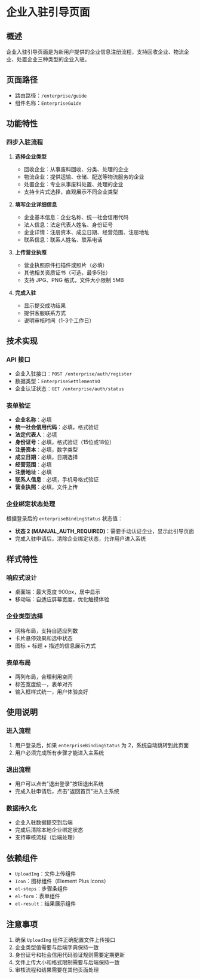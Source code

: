 # 企业入驻引导页面

## 概述

企业入驻引导页面是为新用户提供的企业信息注册流程，支持回收企业、物流企业、处置企业三种类型的企业入驻。

## 页面路径

- 路由路径：`/enterprise/guide`
- 组件名称：`EnterpriseGuide`

## 功能特性

### 四步入驻流程

1. **选择企业类型**
   - 回收企业：从事废料回收、分类、处理的企业
   - 物流企业：提供运输、仓储、配送等物流服务的企业
   - 处置企业：专业从事废料处置、处理的企业
   - 支持卡片式选择，直观展示不同企业类型

2. **填写企业详细信息**
   - 企业基本信息：企业名称、统一社会信用代码
   - 法人信息：法定代表人姓名、身份证号
   - 企业详情：注册资本、成立日期、经营范围、注册地址
   - 联系信息：联系人姓名、联系电话

3. **上传营业执照**
   - 营业执照原件扫描件或照片（必填）
   - 其他相关资质证书（可选，最多5张）
   - 支持 JPG、PNG 格式，文件大小限制 5MB

4. **完成入驻**
   - 显示提交成功结果
   - 提供客服联系方式
   - 说明审核时间（1-3个工作日）

## 技术实现

### API 接口

- 企业入驻接口：`POST /enterprise/auth/register`
- 数据类型：`EnterpriseSettlementVO`
- 企业认证状态：`GET /enterprise/auth/status`

### 表单验证

- **企业名称**：必填
- **统一社会信用代码**：必填，格式验证
- **法定代表人**：必填
- **身份证号**：必填，格式验证（15位或18位）
- **注册资本**：必填，数字类型
- **成立日期**：必填，日期选择
- **经营范围**：必填
- **注册地址**：必填
- **联系人信息**：必填，手机号格式验证
- **营业执照**：必填，文件上传

### 企业绑定状态处理

根据登录后的 `enterpriseBindingStatus` 状态值：

- **状态 2 (MANUAL_AUTH_REQUIRED)**：需要手动认证企业，显示此引导页面
- 完成入驻申请后，清除企业绑定状态，允许用户进入系统

## 样式特性

### 响应式设计

- 桌面端：最大宽度 900px，居中显示
- 移动端：自适应屏幕宽度，优化触摸体验

### 企业类型选择

- 网格布局，支持自适应列数
- 卡片悬停效果和选中状态
- 图标 + 标题 + 描述的信息展示方式

### 表单布局

- 两列布局，合理利用空间
- 标签宽度统一，表单对齐
- 输入框样式统一，用户体验良好

## 使用说明

### 进入流程

1. 用户登录后，如果 `enterpriseBindingStatus` 为 2，系统自动跳转到此页面
2. 用户必须完成所有步骤才能进入主系统

### 退出流程

- 用户可以点击"退出登录"按钮退出系统
- 完成入驻申请后，点击"返回首页"进入主系统

### 数据持久化

- 企业入驻数据提交到后端
- 完成后清除本地企业绑定状态
- 支持审核流程（后端处理）

## 依赖组件

- `UploadImg`：文件上传组件
- `Icon`：图标组件（Element Plus Icons）
- `el-steps`：步骤条组件
- `el-form`：表单组件
- `el-result`：结果展示组件

## 注意事项

1. 确保 `UploadImg` 组件正确配置文件上传接口
2. 企业类型值需要与后端字典保持一致
3. 身份证号和社会信用代码验证规则需要定期更新
4. 文件上传大小和格式限制需要与后端保持一致
5. 审核流程和结果需要在其他页面处理 